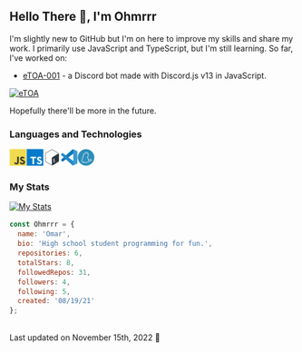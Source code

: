 ## Hello There 👋, I'm Ohmrrr

I'm slightly new to GitHub but I'm on here to improve my skills and share my work.
I primarily use JavaScript and TypeScript, but I'm still learning. So far, I've worked on:

- [eTOA-001](https://github.com/Ohmrrr/etoa-bot) - a Discord bot made with Discord.js v13 in JavaScript. 

[![eTOA](https://github-readme-stats.vercel.app/api/pin/?username=Ohmrrr&repo=etoa-bot&show_owner=true&theme=dark)](https://github.com/Ohmrrr/etoa-bot)

Hopefully there'll be more in the future.

### Languages and Technologies

<img align="left" width="30px" alt="JavaScript" src="https://raw.githubusercontent.com/devicons/devicon/2ae2a900d2f041da66e950e4d48052658d850630/icons/javascript/javascript-original.svg" />
<img align="left" width="30px" alt="TypeScript" src="https://raw.githubusercontent.com/devicons/devicon/2ae2a900d2f041da66e950e4d48052658d850630/icons/typescript/typescript-original.svg" />
<img align="left" width="30px" alt="Bash" src="https://raw.githubusercontent.com/devicons/devicon/2ae2a900d2f041da66e950e4d48052658d850630/icons/bash/bash-original.svg" />
<img align="left" width="30px" alt="Visual Studio Code" src="https://raw.githubusercontent.com/devicons/devicon/2ae2a900d2f041da66e950e4d48052658d850630/icons/vscode/vscode-original.svg" />
<img align="left" width="30px" alt="Yarn" src="https://raw.githubusercontent.com/devicons/devicon/2ae2a900d2f041da66e950e4d48052658d850630/icons/yarn/yarn-original.svg" />
<br />
<br />

### My Stats

[![My Stats](https://github-readme-stats.vercel.app/api?username=Ohmrrr&theme=dark)](https://github.com/Ohmrrr)
<br />

```js
const Ohmrrr = {
  name: 'Omar',
  bio: 'High school student programming for fun.',
  repositories: 6,
  totalStars: 8,
  followedRepos: 31,
  followers: 4,
  following: 5,
  created: '08/19/21'
};
```

<br />
Last updated on November 15th, 2022 🤯